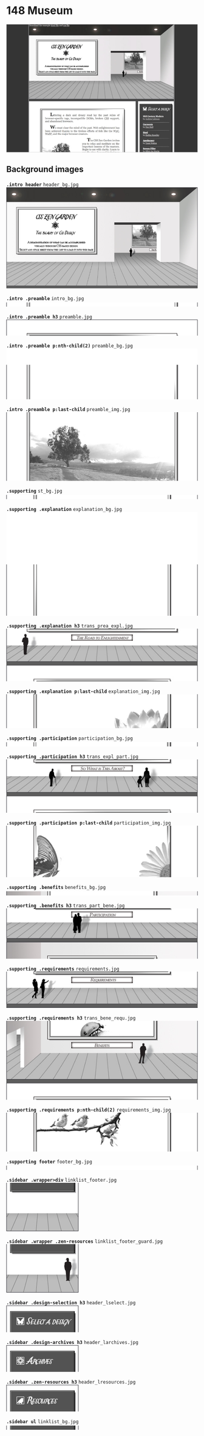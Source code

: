 # 148 Museum
![](148.jpg)

## Background images

**`.intro header`** `header_bg.jpg`  
![](../src/148/header_bg.jpg)

**`.intro .preamble`** `intro_bg.jpg`  
![](../src/148/intro_bg.jpg)

**`.intro .preamble h3`** `preamble.jpg`  
![](../src/148/preamble.jpg)

**`.intro .preamble p:nth-child(2)`** `preamble_bg.jpg`  
![](../src/148/preamble_bg.jpg)

**`.intro .preamble p:last-child`** `preamble_img.jpg`  
![](../src/148/preamble_img.jpg)

**`.supporting`** `st_bg.jpg`  
![](../src/148/st_bg.jpg)

**`.supporting .explanation`** `explanation_bg.jpg`  
![](../src/148/explanation_bg.jpg)

**`.supporting .explanation h3`** `trans_prea_expl.jpg`  
![](../src/148/trans_prea_expl.jpg)

**`.supporting .explanation p:last-child`** `explanation_img.jpg`  
![](../src/148/explanation_img.jpg)

**`.supporting .participation`** `participation_bg.jpg`  
![](../src/148/participation_bg.jpg)

**`.supporting .participation h3`** `trans_expl_part.jpg`  
![](../src/148/trans_expl_part.jpg)

**`.supporting .participation p:last-child`** `participation_img.jpg`  
![](../src/148/participation_img.jpg)

**`.supporting .benefits`** `benefits_bg.jpg`  
![](../src/148/benefits_bg.jpg)

**`.supporting .benefits h3`** `trans_part_bene.jpg`  
![](../src/148/trans_part_bene.jpg)

**`.supporting .requirements`** `requirements.jpg`  
![](../src/148/requirements.jpg)

**`.supporting .requirements h3`** `trans_bene_requ.jpg`  
![](../src/148/trans_bene_requ.jpg)

**`.supporting .requirements p:nth-child(2)`** `requirements_img.jpg`  
![](../src/148/requirements_img.jpg)

**`.supporting footer`** `footer_bg.jpg`  
![](../src/148/footer_bg.jpg)

**`.sidebar .wrapper>div`** `linklist_footer.jpg`  
![](../src/148/linklist_footer.jpg)

**`.sidebar .wrapper .zen-resources`** `linklist_footer_guard.jpg`  
![](../src/148/linklist_footer_guard.jpg)

**`.sidebar .design-selection h3`** `header_lselect.jpg`  
![](../src/148/header_lselect.jpg)

**`.sidebar .design-archives h3`** `header_larchives.jpg`  
![](../src/148/header_larchives.jpg)

**`.sidebar .zen-resources h3`** `header_lresources.jpg`  
![](../src/148/header_lresources.jpg)

**`.sidebar ul`** `linklist_bg.jpg`  
![](../src/148/linklist_bg.jpg)
